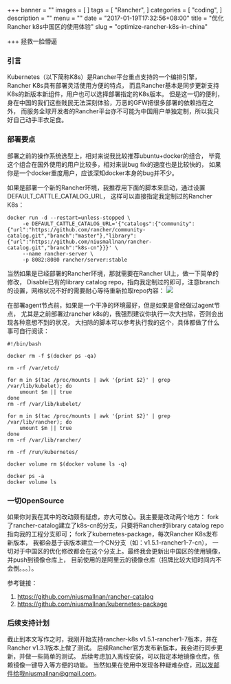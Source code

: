 +++
banner = ""
images = [
]
tags = [
    "Rancher",
]
categories = [
    "coding",
]
description = ""
menu = ""
date = "2017-01-19T17:32:56+08:00"
title = "优化Rancher k8s中国区的使用体验"
slug = "optimize-rancher-k8s-in-china"

+++
拯救一脸懵逼
<!--more-->
### 引言
Kubernetes（以下简称K8s）是Rancher平台重点支持的一个编排引擎，Rancher K8s具有部署灵活使用方便的特点，
而且Rancher基本是同步更新支持K8s的新版本新组件，用户也可以选择部署指定的K8s版本。
但是这一切的便利，身在中国的我们这些贱民无法深刻体验，万恶的GFW把很多部署的依赖挡在之外，
而服务全球开发者的Rancher平台亦不可能为中国用户单独定制，所以我只好自己动手丰衣足食。

### 部署要点
部署之前的操作系统选型上，相对来说我比较推荐ubuntu+docker的组合，
毕竟这个组合在国外使用的用户比较多，相对来说bug fix的速度也是比较快的，
如果你是一个docker重度用户，应该深知docker本身的bug并不少。

如果是部署一个新的Rancher环境，我推荐用下面的脚本来启动，通过设置DEFAULT_CATTLE_CATALOG_URL，
这样可以直接指定我定制过的Rancher K8s：
```
docker run -d --restart=unless-stopped \
     -e DEFAULT_CATTLE_CATALOG_URL='{"catalogs":{"community":{"url":"https://github.com/rancher/community-catalog.git","branch":"master"},"library":{"url":"https://github.com/niusmallnan/rancher-catalog.git","branch":"k8s-cn"}}}' \
     --name rancher-server \
     -p 8082:8080 rancher/server:stable
```

当然如果是已经部署的Rancher环境，那就需要在Rancher UI上，做一下简单的修改，
Disable已有的library catalog repo，指向我定制过的即可，注意branch的设置，网络状况不好的需要耐心等待重新拉取repo内容： 
![](https://ww3.sinaimg.cn/large/006y8lValy1fbw2toyl38j30s30a50u6.jpg)

在部署agent节点前，如果是一个干净的环境最好，但是如果是曾经做过agent节点，
尤其是之前部署过rancher k8s的，我强烈建议你执行一次大扫除，否则会出现各种意想不到的状况，
大扫除的脚本可以参考执行我的这个，具体都做了什么事可自行阅读：
```
#!/bin/bash

docker rm -f $(docker ps -qa)

rm -rf /var/etcd/

for m in $(tac /proc/mounts | awk '{print $2}' | grep /var/lib/kubelet); do
    umount $m || true
done
rm -rf /var/lib/kubelet/

for m in $(tac /proc/mounts | awk '{print $2}' | grep /var/lib/rancher); do
    umount $m || true
done
rm -rf /var/lib/rancher/

rm -rf /run/kubernetes/

docker volume rm $(docker volume ls -q)

docker ps -a
docker volume ls
```

### 一切OpenSource
如果你对我在其中的改动颇有疑虑，亦大可放心。我主要是改动两个地方：
fork了rancher-catalog建立了k8s-cn的分支，只要将Rancher的library catalog repo指向我的工程分支即可；
fork了kubernetes-package，每次Rancher K8s发布新版本，
我都会基于该版本建立一个CN分支（如：v1.5.1-rancher1-7-cn），
一切对于中国区的优化修改都会在这个分支上。最终我会更新出中国区的使用镜像，并push到镜像仓库上，
目前使用的是阿里云的镜像仓库（招牌比较大短时间内不会倒。。。）。

参考链接：

1. <https://github.com/niusmallnan/rancher-catalog>
2. <https://github.com/niusmallnan/kubernetes-package>

### 后续支持计划
截止到本文写作之时，我刚开始支持rancher-k8s v1.5.1-rancher1-7版本，并在Rancher v1.3.1版本上做了测试。
后续Rancher官方发布新版本，我会进行同步更新，并做一些简单的测试。
后续考虑加入离线安装，可以指定本地镜像仓库，依赖镜像一键导入等方便的功能。
当然如果在使用中发现各种疑难杂症，可以发邮件给我niusmallnan@gmail.com。

